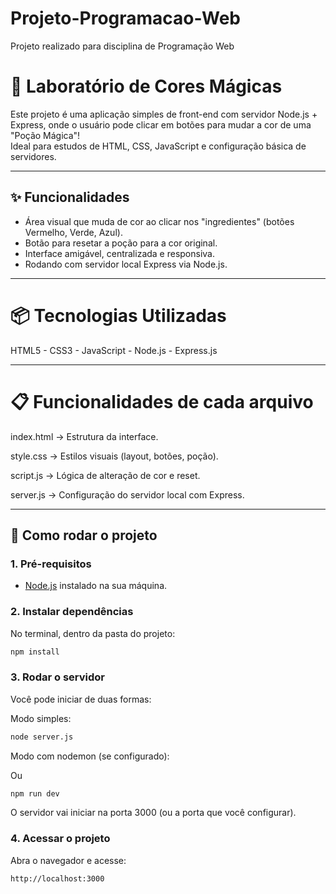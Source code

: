 # Projeto-Programacao-Web
Projeto realizado para disciplina de Programação Web

# 🧪 Laboratório de Cores Mágicas

Este projeto é uma aplicação simples de front-end com servidor Node.js + Express, onde o usuário pode clicar em botões para mudar a cor de uma "Poção Mágica"!  
Ideal para estudos de HTML, CSS, JavaScript e configuração básica de servidores.

---

## ✨ Funcionalidades

- Área visual que muda de cor ao clicar nos "ingredientes" (botões Vermelho, Verde, Azul).
- Botão para resetar a poção para a cor original.
- Interface amigável, centralizada e responsiva.
- Rodando com servidor local Express via Node.js.

---

# 📦 Tecnologias Utilizadas

HTML5 -
CSS3 -
JavaScript -
Node.js -
Express.js

---

# 📋 Funcionalidades de cada arquivo
index.html → Estrutura da interface.

style.css → Estilos visuais (layout, botões, poção).

script.js → Lógica de alteração de cor e reset.

server.js → Configuração do servidor local com Express.

---

## 🚀 Como rodar o projeto

### 1. Pré-requisitos

- [Node.js](https://nodejs.org/) instalado na sua máquina.

### 2. Instalar dependências

No terminal, dentro da pasta do projeto:

```bash
npm install
```

### 3. Rodar o servidor
Você pode iniciar de duas formas:

Modo simples:

```bash
node server.js
```
Modo com nodemon (se configurado):

Ou

```bash
npm run dev
```
O servidor vai iniciar na porta 3000 (ou a porta que você configurar).

### 4. Acessar o projeto

Abra o navegador e acesse:
```bash
http://localhost:3000
